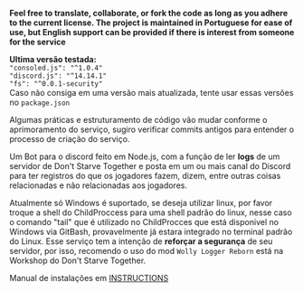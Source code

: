 **Feel free to translate, collaborate, or fork the code as long as you adhere to the current license.
The project is maintained in Portuguese for ease of use, but English support can be provided if there is interest from someone for the service**

**Ultima versão testada:**
<br>
``"consoled.js": "^1.0.4"``<br>
``"discord.js": "^14.14.1"``<br>
``"fs": "^0.0.1-security"``<br>
Caso não consiga em uma versão mais atualizada, tente usar essas versões no ``package.json``

Algumas práticas e estruturamento de código vão mudar conforme o aprimoramento do serviço, sugiro verificar commits antigos para entender o processo de criação do serviço.

Um Bot para o discord feito em Node.js, com a função de ler **logs** de um servidor de Don't Starve Together e posta em um ou mais canal do Discord para ter registros do que os jogadores fazem, dizem, entre outras coisas relacionadas e não relacionadas aos jogadores.

Atualmente só Windows é suportado, se deseja utilizar linux, por favor troque a shell do ChildProccess para uma shell padrão do linux, nesse caso o comando "tail" que é utilizado no ChildProcces que está disponivel no Windows via GitBash, provavelmente já estara integrado no terminal padrão do Linux.
Esse serviço tem a intenção de **reforçar a segurança** de seu servidor, por isso, recomendo o uso do mod ``Wolly Logger Reborn`` está na Workshop do Don't Starve Together.

Manual de instalações em [INSTRUCTIONS](https://github.com/Pryzinho/WilsonLog/blob/main/INSTRUCTIONS.md)
